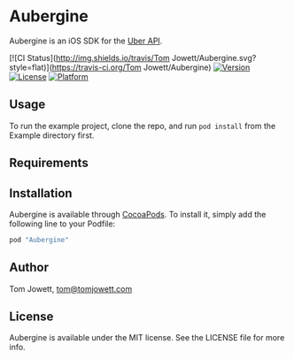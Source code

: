 # Aubergine

Aubergine is an iOS SDK for the [Uber API](https://developer.uber.com).

[![CI Status](http://img.shields.io/travis/Tom Jowett/Aubergine.svg?style=flat)](https://travis-ci.org/Tom Jowett/Aubergine)
[![Version](https://img.shields.io/cocoapods/v/Aubergine.svg?style=flat)](http://cocoapods.org/pods/Aubergine)
[![License](https://img.shields.io/cocoapods/l/Aubergine.svg?style=flat)](http://cocoapods.org/pods/Aubergine)
[![Platform](https://img.shields.io/cocoapods/p/Aubergine.svg?style=flat)](http://cocoapods.org/pods/Aubergine)

## Usage

To run the example project, clone the repo, and run `pod install` from the Example directory first.

## Requirements

## Installation

Aubergine is available through [CocoaPods](http://cocoapods.org). To install
it, simply add the following line to your Podfile:

```ruby
pod "Aubergine"
```

## Author

Tom Jowett, tom@tomjowett.com

## License

Aubergine is available under the MIT license. See the LICENSE file for more info.
